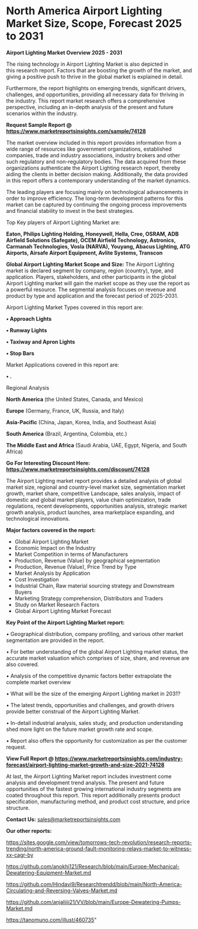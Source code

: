 # North America Airport Lighting Market Size, Scope, Forecast 2025 to 2031

<Strong> Airport Lighting Market Overview 2025 - 2031</strong>

The rising technology in Airport Lighting Market is also depicted in this research report. Factors that are boosting the growth of the market, and giving a positive push to thrive in the global market is explained in detail.

Furthermore, the report highlights on emerging trends, significant drivers, challenges, and opportunities, providing all necessary data for thriving in the industry. This report market research offers a comprehensive perspective, including an in-depth analysis of the present and future scenarios within the industry.

<strong>Request Sample Report @ <a href=https://www.marketreportsinsights.com/sample/74128>https://www.marketreportsinsights.com/sample/74128</a></strong>

The market overview included in this report provides information from a wide range of resources like government organizations, established companies, trade and industry associations, industry brokers and other such regulatory and non-regulatory bodies. The data acquired from these organizations authenticate the Airport Lighting research report, thereby aiding the clients in better decision making. Additionally, the data provided in this report offers a contemporary understanding of the market dynamics.

The leading players are focusing mainly on technological advancements in order to improve efficiency. The long-term development patterns for this market can be captured by continuing the ongoing process improvements and financial stability to invest in the best strategies.

Top Key players of Airport Lighting Market are:

<strong>Eaton, Philips Lighting Holding, Honeywell, Hella, Cree, OSRAM, ADB Airfield Solutions (Safegate), OCEM Airfield Technology, Astronics, Carmanah Technologies, Vosla (NARVA), Youyang, Abacus Lighting, ATG Airports, Airsafe Airport Equipment, Avlite Systems, Transcon</strong>

<strong><b>Global Airport Lighting Market Scope and Size:</b></strong>
The Airport Lighting market is declared segment by company, region (country), type, and application. Players, stakeholders, and other participants in the global Airport Lighting market will gain the market scope as they use the report as a powerful resource. The segmental analysis focuses on revenue and product by type and application and the forecast period of 2025-2031.

Airport Lighting Market Types covered in this report are:

<strong>• Approach Lights

• Runway Lights

• Taxiway and Apron Lights

• Stop Bars</strong>

Market Applications covered in this report are:

<strong>• .</strong> 

Regional Analysis

<strong>North America</strong> (the United States, Canada, and Mexico)

<strong>Europe</strong> (Germany, France, UK, Russia, and Italy)

<strong>Asia-Pacific</strong> (China, Japan, Korea, India, and Southeast Asia)

<strong>South America</strong> (Brazil, Argentina, Colombia, etc.)

<strong>The Middle East and Africa</strong> (Saudi Arabia, UAE, Egypt, Nigeria, and South Africa)

<strong>Go For Interesting Discount Here: <a href=https://www.marketreportsinsights.com/discount/74128>https://www.marketreportsinsights.com/discount/74128</a></strong>

The Airport Lighting market report provides a detailed analysis of global market size, regional and country-level market size, segmentation market growth, market share, competitive Landscape, sales analysis, impact of domestic and global market players, value chain optimization, trade regulations, recent developments, opportunities analysis, strategic market growth analysis, product launches, area marketplace expanding, and technological innovations.

<strong><b>Major factors covered in the report:</b></strong>
<ul>
  <li>Global Airport Lighting Market </li>
  <li>Economic Impact on the Industry</li>
  <li>Market Competition in terms of Manufacturers</li>
  <li>Production, Revenue (Value) by geographical segmentation</li>
  <li>Production, Revenue (Value), Price Trend by Type</li>
  <li>Market Analysis by Application</li>
  <li>Cost Investigation</li>
  <li>Industrial Chain, Raw material sourcing strategy and Downstream Buyers</li>
  <li>Marketing Strategy comprehension, Distributors and Traders</li>
  <li>Study on Market Research Factors</li>
  <li>Global Airport Lighting Market Forecast</li>
</ul>

<strong><b>Key Point of the Airport Lighting Market report:</b></strong>

• Geographical distribution, company profiling, and various other market segmentation are provided in the report.

• For better understanding of the global Airport Lighting market status, the accurate market valuation which comprises of size, share, and revenue are also covered.

• Analysis of the competitive dynamic factors better extrapolate the complete market overview

• What will be the size of the emerging Airport Lighting market in 2031?

• The latest trends, opportunities and challenges, and growth drivers provide better construal of the Airport Lighting Market.

• In-detail industrial analysis, sales study, and production understanding shed more light on the future market growth rate and scope.

• Report also offers the opportunity for customization as per the customer request.

<strong><b>View Full Report @ <a href=https://www.marketreportsinsights.com/industry-forecast/airport-lighting-market-growth-and-size-2021-74128>https://www.marketreportsinsights.com/industry-forecast/airport-lighting-market-growth-and-size-2021-74128</a></b></strong>


At last, the Airport Lighting Market report includes investment come analysis and development trend analysis. The present and future opportunities of the fastest growing international industry segments are coated throughout this report. This report additionally presents product specification, manufacturing method, and product cost structure, and price structure.

<strong>Contact Us:</strong>
sales@marketreportsinsights.com

<strong>Our other reports:</strong>

<a href=https://sites.google.com/view/tomorrows-tech-revolution/research-reports-trending/north-america-ground-fault-monitoring-relays-market-to-witness-xx-cagr-by>https://sites.google.com/view/tomorrows-tech-revolution/research-reports-trending/north-america-ground-fault-monitoring-relays-market-to-witness-xx-cagr-by</a>

<a href=https://github.com/anokhi121/Research/blob/main/Europe-Mechanical-Dewatering-Equipment-Market.md>https://github.com/anokhi121/Research/blob/main/Europe-Mechanical-Dewatering-Equipment-Market.md</a>

<a href=https://github.com/Hindavi9/Researchtrendd/blob/main/North-America-Circulating-and-Reversing-Valves-Market.md>https://github.com/Hindavi9/Researchtrendd/blob/main/North-America-Circulating-and-Reversing-Valves-Market.md</a>

<a href=https://github.com/anjaliiii21/VV/blob/main/Europe-Dewatering-Pumps-Market.md>https://github.com/anjaliiii21/VV/blob/main/Europe-Dewatering-Pumps-Market.md</a>

<a href=https://tanomuno.com/illust/460735>https://tanomuno.com/illust/460735</a>"
